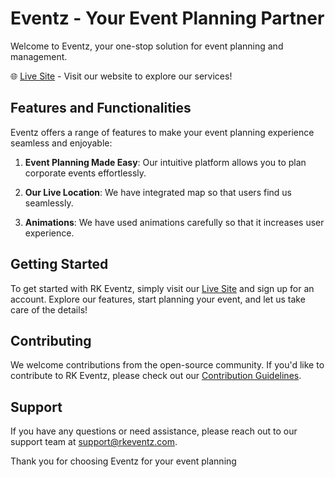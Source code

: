 # Eventz - Your Event Planning Partner

Welcome to Eventz, your one-stop solution for event planning and management.

🌐 [Live Site](https://fir-assignment-6c31b.web.app/) - Visit our website to explore our services!

## Features and Functionalities

Eventz offers a range of features to make your event planning experience seamless and enjoyable:

1. **Event Planning Made Easy**: Our intuitive platform allows you to plan corporate events effortlessly.

2. **Our Live Location**: We have integrated map so that users find us seamlessly.

3. **Animations**: We have used animations carefully so that it increases user experience.


## Getting Started

To get started with RK Eventz, simply visit our [Live Site](https://fir-assignment-6c31b.web.app/) and sign up for an account. Explore our features, start planning your event, and let us take care of the details!

## Contributing

We welcome contributions from the open-source community. If you'd like to contribute to RK Eventz, please check out our [Contribution Guidelines](https://fir-assignment-6c31b.web.app/contact).

## Support

If you have any questions or need assistance, please reach out to our support team at support@rkeventz.com.

Thank you for choosing Eventz for your event planning 
